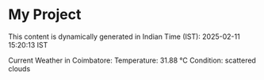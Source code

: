 # My Project

This content is dynamically generated in Indian Time (IST): 2025-02-11 15:20:13 IST


Current Weather in Coimbatore:
Temperature: 31.88 °C
Condition: scattered clouds
